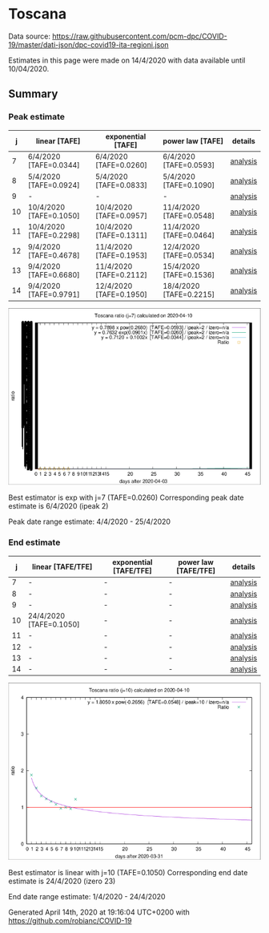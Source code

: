 # Toscana


Data source: https://raw.githubusercontent.com/pcm-dpc/COVID-19/master/dati-json/dpc-covid19-ita-regioni.json

Estimates in this page were made on 14/4/2020 with data available until 10/04/2020.


## Summary 

### Peak estimate 
|j|linear [TAFE]|exponential [TAFE]|power law [TAFE]|details|
|---|----|-----------|---------|-------|
|7|6/4/2020 [TAFE=0.0344]|6/4/2020 [TAFE=0.0260]|6/4/2020 [TAFE=0.0593]|[analysis](COVID-19_toscana_j7_2020-04-10.md)|
|8|5/4/2020 [TAFE=0.0924]|5/4/2020 [TAFE=0.0833]|5/4/2020 [TAFE=0.1090]|[analysis](COVID-19_toscana_j8_2020-04-10.md)|
|9|-|-|-|[analysis](COVID-19_toscana_j9_2020-04-10.md)|
|10|10/4/2020 [TAFE=0.1050]|10/4/2020 [TAFE=0.0957]|11/4/2020 [TAFE=0.0548]|[analysis](COVID-19_toscana_j10_2020-04-10.md)|
|11|10/4/2020 [TAFE=0.2298]|10/4/2020 [TAFE=0.1311]|11/4/2020 [TAFE=0.0464]|[analysis](COVID-19_toscana_j11_2020-04-10.md)|
|12|9/4/2020 [TAFE=0.4678]|11/4/2020 [TAFE=0.1953]|12/4/2020 [TAFE=0.0534]|[analysis](COVID-19_toscana_j12_2020-04-10.md)|
|13|9/4/2020 [TAFE=0.6680]|11/4/2020 [TAFE=0.2112]|15/4/2020 [TAFE=0.1536]|[analysis](COVID-19_toscana_j13_2020-04-10.md)|
|14|9/4/2020 [TAFE=0.9791]|12/4/2020 [TAFE=0.1950]|18/4/2020 [TAFE=0.2215]|[analysis](COVID-19_toscana_j14_2020-04-10.md)|

![best peak estimate](COVID-19_toscana_j7_2020-04-10.png)

Best estimator is exp with j=7 (TAFE=0.0260)
Corresponding peak date estimate is 6/4/2020 (ipeak 2)


Peak date range estimate: 4/4/2020 - 25/4/2020

### End estimate 
|j|linear [TAFE/TFE]|exponential [TAFE/TFE]|power law [TAFE/TFE]|details|
|---|----|-----------|---------|-------|
|7|-|-|-|[analysis](COVID-19_toscana_j7_2020-04-10.md)|
|8|-|-|-|[analysis](COVID-19_toscana_j8_2020-04-10.md)|
|9|-|-|-|[analysis](COVID-19_toscana_j9_2020-04-10.md)|
|10|24/4/2020 [TAFE=0.1050]|-|-|[analysis](COVID-19_toscana_j10_2020-04-10.md)|
|11|-|-|-|[analysis](COVID-19_toscana_j11_2020-04-10.md)|
|12|-|-|-|[analysis](COVID-19_toscana_j12_2020-04-10.md)|
|13|-|-|-|[analysis](COVID-19_toscana_j13_2020-04-10.md)|
|14|-|-|-|[analysis](COVID-19_toscana_j14_2020-04-10.md)|

![best zero estimate](COVID-19_toscana_j10_2020-04-10.png)

Best estimator is linear with j=10 (TAFE=0.1050)
Corresponding end date estimate is 24/4/2020 (izero 23)


End date range estimate: 1/4/2020 - 24/4/2020

Generated April 14th, 2020 at 19:16:04 UTC+0200 with https://github.com/robianc/COVID-19
